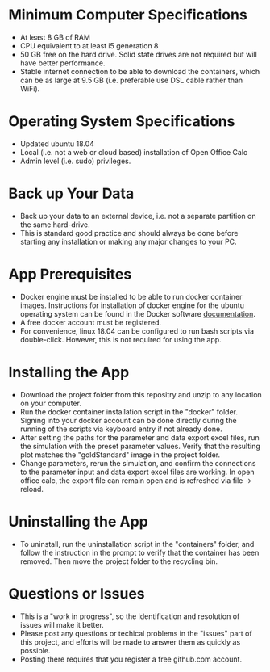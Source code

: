 # Minimum Computer Specifications
- At least 8 GB of RAM
- CPU equivalent to at least i5 generation 8
- 50 GB free on the hard drive. Solid state drives are not required but will have better performance.
- Stable internet connection to be able to download the containers, which can be as large at 9.5 GB (i.e. preferable use DSL cable rather than WiFi).

# Operating System Specifications
- Updated ubuntu 18.04
- Local (i.e. not a web or cloud based) installation of Open Office Calc
- Admin level (i.e. sudo) privileges.

# Back up Your Data
- Back up your data to an external device, i.e. not a separate partition on the same hard-drive.
- This is standard good practice and should always be done before starting any installation or making any major changes to your PC.

# App Prerequisites
- Docker engine must be installed to be able to run docker container images. Instructions for installation of docker engine for the ubuntu operating system can be found in the Docker software [documentation](https://docs.docker.com/engine/install/ubuntu/).
- A free docker account must be registered.
- For convenience, linux 18.04 can be configured to run bash scripts via double-click. However, this is not required for using the app.

# Installing the App
- Download the project folder from this repositry and unzip to any location on your computer.
- Run the docker container installation script in the "docker" folder. Signing into your docker account can be done directly during the running of the scripts via keyboard entry if not already done.
- After setting the paths for the parameter and data export excel files, run the simulation with the preset parameter values. Verify that the resulting plot matches the "goldStandard" image in the project folder.
- Change parameters, rerun the simulation, and confirm the connections to the parameter input and data export excel files are working. In open office calc, the export file can remain open and is refreshed via file -> reload.

# Uninstalling the App
- To uninstall, run the uninstallation script in the "containers" folder, and follow the instruction in the prompt to verify that the container has been removed. Then move the project folder to the recycling bin.

# Questions or Issues
- This is a "work in progress", so the identification and resolution of issues will make it better.
- Please post any questions or techical problems in the "issues" part of this project, and efforts will be made to answer them as quickly as possible.
- Posting there requires that you register a free github.com account.


